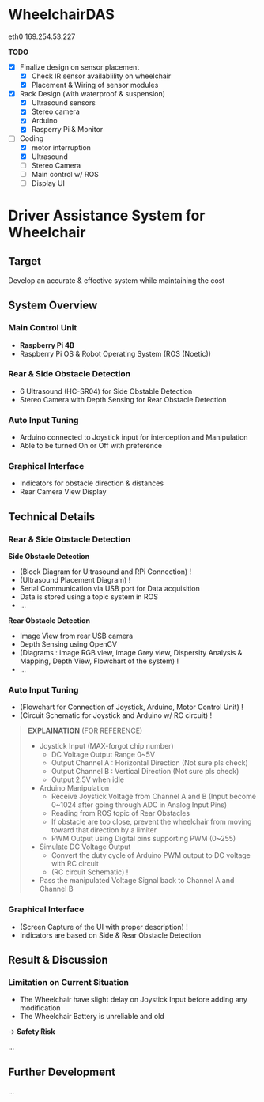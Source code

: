 # WheelchairDAS

eth0 169.254.53.227

**TODO**
- [x] Finalize design on sensor placement
  - [x] Check IR sensor availablility on wheelchair
  - [x] Placement & Wiring of sensor modules
- [x] Rack Design (with waterproof & suspension)
  - [x] Ultrasound sensors
  - [x] Stereo camera
  - [x] Arduino
  - [x] Rasperry Pi & Monitor
- [ ] Coding
  - [x] motor interruption
  - [x] Ultrasound
  - [ ] Stereo Camera
  - [ ] Main control w/ ROS
  - [ ] Display UI

# **Driver Assistance System for Wheelchair**
## Target
Develop an accurate & effective system while maintaining the cost

## System Overview
### Main Control Unit
 - **Raspberry Pi 4B**
 - Raspberry Pi OS & Robot Operating System (ROS (Noetic))
### Rear & Side Obstacle Detection
 - 6 Ultrasound (HC-SR04) for Side Obstable Detection
 - Stereo Camera with Depth Sensing for Rear Obstacle Detection
### Auto Input Tuning
 - Arduino connected to Joystick input for interception and Manipulation
 - Able to be turned On or Off with preference
### Graphical Interface
 - Indicators for obstacle direction & distances
 - Rear Camera View Display

## Technical Details
### Rear & Side Obstacle Detection
**Side Obstacle Detection**
 - (Block Diagram for Ultrasound and RPi Connection) !
 - (Ultrasound Placement Diagram) !
 - Serial Communication via USB port for Data acquisition
 - Data is stored using a topic system in ROS
 - ...

**Rear Obstacle Detection**
 - Image View from rear USB camera
 - Depth Sensing using OpenCV
 - (Diagrams : image RGB view, image Grey view, Dispersity Analysis & Mapping, Depth View, Flowchart of the system) !
 - ...

### Auto Input Tuning
 - (Flowchart for Connection of Joystick, Arduino, Motor Control Unit) !
 - (Circuit Schematic for Joystick and Arduino w/ RC circuit) !
> **EXPLAINATION** (FOR REFERENCE)
> - Joystick Input (MAX-forgot chip number)
>   - DC Voltage Output Range 0~5V
>   - Output Channel A : Horizontal Direction  (Not sure pls check)
>   - Output Channel B : Vertical Direction  (Not sure pls check)
>   - Output 2.5V when idle
> - Arduino Manipulation
>   - Receive Joystick Voltage from Channel A and B (Input become 0~1024 after going through ADC in Analog Input Pins)
>   - Reading from ROS topic of Rear Obstacles
>   - If obstacle are too close, prevent the wheelchair from moving toward that direction by a limiter
>   - PWM Output using Digital pins supporting PWM (0~255)
> - Simulate DC Voltage Output
>   - Convert the duty cycle of Arduino PWM output to DC voltage with RC circuit
>   - (RC circuit Schematic) !
> - Pass the manipulated Voltage Signal back to Channel A and Channel B
     
### Graphical Interface
 - (Screen Capture of the UI with proper description) !
 - Indicators are based on Side & Rear Obstacle Detection

## Result & Discussion
### Limitation on Current Situation
 - The Wheelchair have slight delay on Joystick Input before adding any modification
 - The Wheelchair Battery is unreliable and old

  &rarr; **Safety Risk** 

...

## Further Development
...

